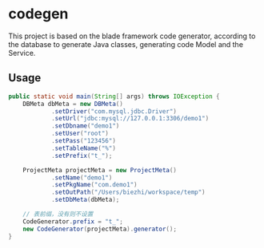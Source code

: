 # codegen

This project is based on the blade framework code generator, according to the database to generate Java classes, generating code Model and the Service.

## Usage

```java
public static void main(String[] args) throws IOException {
	DBMeta dbMeta = new DBMeta()
            .setDriver("com.mysql.jdbc.Driver")
            .setUrl("jdbc:mysql://127.0.0.1:3306/demo1")
            .setDbname("demo1")
            .setUser("root")
            .setPass("123456")
            .setTableName("%")
            .setPrefix("t_");

    ProjectMeta projectMeta = new ProjectMeta()
            .setName("demo1")
            .setPkgName("com.demo1")
            .setOutPath("/Users/biezhi/workspace/temp")
            .setDbMeta(dbMeta);

    // 表前缀，没有则不设置
    CodeGenerator.prefix = "t_";
    new CodeGenerator(projectMeta).generator();
}
```

